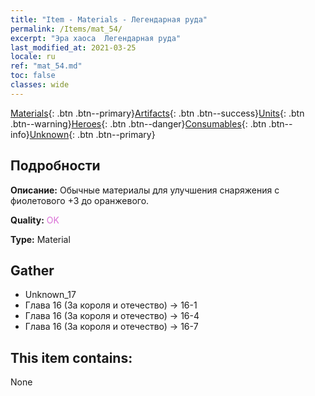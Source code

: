 ```yaml
---
title: "Item - Materials - Легендарная руда"
permalink: /Items/mat_54/
excerpt: "Эра хаоса  Легендарная руда"
last_modified_at: 2021-03-25
locale: ru
ref: "mat_54.md"
toc: false
classes: wide
---
```

 [Materials](/ru/Items/){: .btn .btn--primary}[Artifacts](/ru/Items/Artifacts/){: .btn .btn--success}[Units](/ru/Items/Units/){: .btn .btn--warning}[Heroes](/ru/Items/Heroes/){: .btn .btn--danger}[Consumables](/ru/Items/Consumables/){: .btn .btn--info}[Unknown](/ru/Items/Unknown/){: .btn .btn--primary}

## Подробности
 **Описание:** Обычные материалы для улучшения снаряжения c фиолетового +3 до оранжевого.

 **Quality:** <span style="color: #DA70D6">OK</span>

 **Type:** Material

## Gather

*    Unknown_17 
*    Глава 16 (За короля и отечество) -> 16-1 
*    Глава 16 (За короля и отечество) -> 16-4 
*    Глава 16 (За короля и отечество) -> 16-7 

## This item contains:

  None

